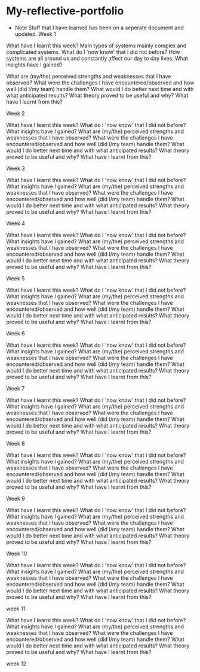 # My-reflective-portfolio
- Note Stuff that I have learned has been on a seperate document and updated.
Week 1 

What have I learnt this week?
Main types of systems mainly complex and complicated systems.
What do I 'now know' that I did not before?
How systems are all around us and constantly affect our day to day lives.
What insights have I gained?

What are (my/the) perceived strengths and weaknesses that I have observed?
What were the challenges I have encountered/observed and how well (did I/my team) handle them?
What would I do better next time and with what anticipated results?
What theory proved to be useful and why? What have I learnt from this?

Week 2

What have I learnt this week?
What do I 'now know' that I did not before?
What insights have I gained?
What are (my/the) perceived strengths and weaknesses that I have observed?
What were the challenges I have encountered/observed and how well (did I/my team) handle them?
What would I do better next time and with what anticipated results?
What theory proved to be useful and why? What have I learnt from this?

Week 3

What have I learnt this week?
What do I 'now know' that I did not before?
What insights have I gained?
What are (my/the) perceived strengths and weaknesses that I have observed?
What were the challenges I have encountered/observed and how well (did I/my team) handle them?
What would I do better next time and with what anticipated results?
What theory proved to be useful and why? What have I learnt from this?

Week 4

What have I learnt this week?
What do I 'now know' that I did not before?
What insights have I gained?
What are (my/the) perceived strengths and weaknesses that I have observed?
What were the challenges I have encountered/observed and how well (did I/my team) handle them?
What would I do better next time and with what anticipated results?
What theory proved to be useful and why? What have I learnt from this?

Week 5

What have I learnt this week?
What do I 'now know' that I did not before?
What insights have I gained?
What are (my/the) perceived strengths and weaknesses that I have observed?
What were the challenges I have encountered/observed and how well (did I/my team) handle them?
What would I do better next time and with what anticipated results?
What theory proved to be useful and why? What have I learnt from this?

Week 6

What have I learnt this week?
What do I 'now know' that I did not before?
What insights have I gained?
What are (my/the) perceived strengths and weaknesses that I have observed?
What were the challenges I have encountered/observed and how well (did I/my team) handle them?
What would I do better next time and with what anticipated results?
What theory proved to be useful and why? What have I learnt from this?

Week 7

What have I learnt this week?
What do I 'now know' that I did not before?
What insights have I gained?
What are (my/the) perceived strengths and weaknesses that I have observed?
What were the challenges I have encountered/observed and how well (did I/my team) handle them?
What would I do better next time and with what anticipated results?
What theory proved to be useful and why? What have I learnt from this?

Week 8

What have I learnt this week?
What do I 'now know' that I did not before?
What insights have I gained?
What are (my/the) perceived strengths and weaknesses that I have observed?
What were the challenges I have encountered/observed and how well (did I/my team) handle them?
What would I do better next time and with what anticipated results?
What theory proved to be useful and why? What have I learnt from this?

Week 9

What have I learnt this week?
What do I 'now know' that I did not before?
What insights have I gained?
What are (my/the) perceived strengths and weaknesses that I have observed?
What were the challenges I have encountered/observed and how well (did I/my team) handle them?
What would I do better next time and with what anticipated results?
What theory proved to be useful and why? What have I learnt from this?

Week 10

What have I learnt this week?
What do I 'now know' that I did not before?
What insights have I gained?
What are (my/the) perceived strengths and weaknesses that I have observed?
What were the challenges I have encountered/observed and how well (did I/my team) handle them?
What would I do better next time and with what anticipated results?
What theory proved to be useful and why? What have I learnt from this?

week 11

What have I learnt this week?
What do I 'now know' that I did not before?
What insights have I gained?
What are (my/the) perceived strengths and weaknesses that I have observed?
What were the challenges I have encountered/observed and how well (did I/my team) handle them?
What would I do better next time and with what anticipated results?
What theory proved to be useful and why? What have I learnt from this?

week 12
